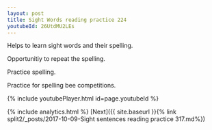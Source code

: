 ```yaml
---
layout: post
title: Sight Words reading practice 224
youtubeId: 26UtdMU2LEs
---
```

 
 
Helps to learn sight words and their spelling.

Opportunitiy to repeat the spelling. 

Practice spelling. 
 
Practice for spelling bee competitions. 
 
{% include youtubePlayer.html id=page.youtubeId %}
 
 
{% include analytics.html %} 
[Next]({{ site.baseurl }}{% link  split2/_posts/2017-10-09-Sight sentences reading practice 317.md%})
 
